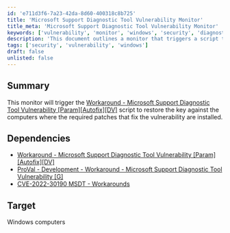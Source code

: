 ```yaml
---
id: 'e711d3f6-7a23-42da-8d60-400318c8b725'
title: 'Microsoft Support Diagnostic Tool Vulnerability Monitor'
title_meta: 'Microsoft Support Diagnostic Tool Vulnerability Monitor'
keywords: ['vulnerability', 'monitor', 'windows', 'security', 'diagnostic']
description: 'This document outlines a monitor that triggers a script to restore the key on Windows computers where the required patches for the Microsoft Support Diagnostic Tool vulnerability are installed. It includes dependencies and target information for effective implementation.'
tags: ['security', 'vulnerability', 'windows']
draft: false
unlisted: false
---
```

## Summary

This monitor will trigger the [Workaround - Microsoft Support Diagnostic Tool Vulnerability [Param][Autofix][DV]](<../scripts/Workaround - Microsoft Support Diagnostic Tool Vulnerability.md>) script to restore the key against the computers where the required patches that fix the vulnerability are installed.

## Dependencies

- [Workaround - Microsoft Support Diagnostic Tool Vulnerability [Param][Autofix][DV]](<../scripts/Workaround - Microsoft Support Diagnostic Tool Vulnerability.md>)
- [ProVal - Development - Workaround - Microsoft Support Diagnostic Tool Vulnerability [G]](<./Microsoft Support Diagnostic Tool Vulnerability G.md>)
- [CVE-2022-30190 MSDT - Workarounds](<../../solutions/CVE-2022-30190 MSDT Vulnerability - Workarounds.md>)

## Target

Windows computers













